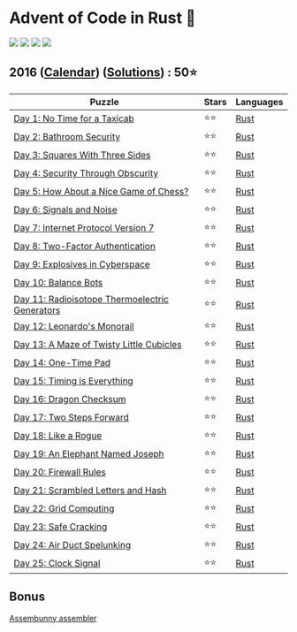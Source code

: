 # Advent of Code in Rust 🦀

![](https://img.shields.io/badge/Advent_of_Code-2016-8A2BE2)
![](https://img.shields.io/badge/Stars-50⭐-blue)
![](https://img.shields.io/badge/Rust-25-cyan?logo=Rust)
![](https://img.shields.io/badge/Python-0-cyan?logo=Python)

## 2016 ([Calendar](https://adventofcode.com/2016)) ([Solutions](../2016/)) : 50⭐

Puzzle                                                                           | Stars | Languages
-------------------------------------------------------------------------------- | ----- | ---------
[Day 1: No Time for a Taxicab](https://adventofcode.com/2016/day/1)              | ⭐⭐  | [Rust](../2016/day1/day1.rs)
[Day 2: Bathroom Security](https://adventofcode.com/2016/day/2)                  | ⭐⭐  | [Rust](../2016/day2/day2.rs)
[Day 3: Squares With Three Sides](https://adventofcode.com/2016/day/3)           | ⭐⭐  | [Rust](../2016/day3/day3.rs)
[Day 4: Security Through Obscurity](https://adventofcode.com/2016/day/4)         | ⭐⭐  | [Rust](../2016/day4/day4.rs)
[Day 5: How About a Nice Game of Chess?](https://adventofcode.com/2016/day/5)    | ⭐⭐  | [Rust](../2016/day5/day5.rs)
[Day 6: Signals and Noise](https://adventofcode.com/2016/day/6)                  | ⭐⭐  | [Rust](../2016/day6/day6.rs)
[Day 7: Internet Protocol Version 7](https://adventofcode.com/2016/day/7)        | ⭐⭐  | [Rust](../2016/day7/day7.rs)
[Day 8: Two-Factor Authentication](https://adventofcode.com/2016/day/8)          | ⭐⭐  | [Rust](../2016/day8/day8.rs)
[Day 9: Explosives in Cyberspace](https://adventofcode.com/2016/day/9)           | ⭐⭐  | [Rust](../2016/day9/day9.rs)
[Day 10: Balance Bots](https://adventofcode.com/2016/day/10)                     | ⭐⭐  | [Rust](../2016/day10/day10.rs)
[Day 11: Radioisotope Thermoelectric Generators](https://adventofcode.com/2016/day/11) | ⭐⭐  | [Rust](../2016/day11/day11.rs)
[Day 12: Leonardo's Monorail](https://adventofcode.com/2016/day/12)              | ⭐⭐  | [Rust](../2016/day12/day12.rs)
[Day 13: A Maze of Twisty Little Cubicles](https://adventofcode.com/2016/day/13) | ⭐⭐  | [Rust](../2016/day13/day13.rs)
[Day 14: One-Time Pad](https://adventofcode.com/2016/day/14)                     | ⭐⭐  | [Rust](../2016/day14/day14.rs)
[Day 15: Timing is Everything](https://adventofcode.com/2016/day/15)             | ⭐⭐  | [Rust](../2016/day15/day15.rs)
[Day 16: Dragon Checksum](https://adventofcode.com/2016/day/16)                  | ⭐⭐  | [Rust](../2016/day16/day16.rs)
[Day 17: Two Steps Forward](https://adventofcode.com/2016/day/17)                | ⭐⭐  | [Rust](../2016/day17/day17.rs)
[Day 18: Like a Rogue](https://adventofcode.com/2016/day/18)                     | ⭐⭐  | [Rust](../2016/day18/day18.rs)
[Day 19: An Elephant Named Joseph](https://adventofcode.com/2016/day/19)         | ⭐⭐  | [Rust](../2016/day19/day19.rs)
[Day 20: Firewall Rules](https://adventofcode.com/2016/day/20)                   | ⭐⭐  | [Rust](../2016/day20/day20.rs)
[Day 21: Scrambled Letters and Hash](https://adventofcode.com/2016/day/21)       | ⭐⭐  | [Rust](../2016/day21/day21.rs)
[Day 22: Grid Computing](https://adventofcode.com/2016/day/22)                   | ⭐⭐  | [Rust](../2016/day22/day22.rs)
[Day 23: Safe Cracking](https://adventofcode.com/2016/day/23)                    | ⭐⭐  | [Rust](../2016/day23/day23.rs)
[Day 24: Air Duct Spelunking](https://adventofcode.com/2016/day/24)              | ⭐⭐  | [Rust](../2016/day24/day24.rs)
[Day 25: Clock Signal](https://adventofcode.com/2016/day/25)                     | ⭐⭐  | [Rust](../2016/day25/day25.rs)

## Bonus

[Assembunny assembler](../2016/assembunny/assembler/asm.py)

